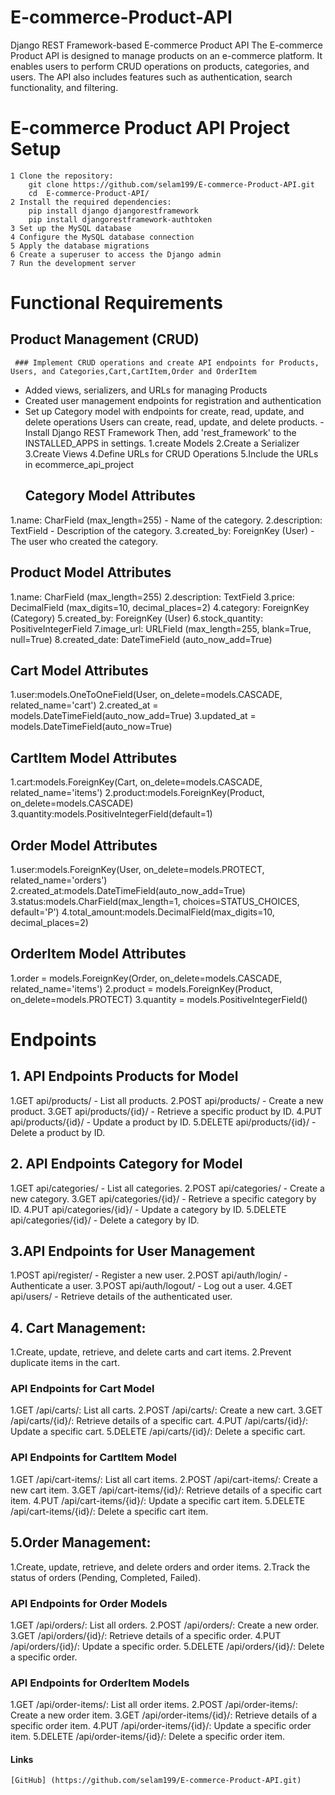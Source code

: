 # E-commerce-Product-API
Django REST Framework-based E-commerce Product API
The E-commerce Product API is designed to manage products on an e-commerce platform. It enables users to perform CRUD operations on products, categories, and users. The API also includes features such as authentication, search functionality, and filtering.
# E-commerce Product API Project Setup
    1 Clone the repository:
        git clone https://github.com/selam199/E-commerce-Product-API.git
        cd  E-commerce-Product-API/
    2 Install the required dependencies:
        pip install django djangorestframework
        pip install djangorestframework-authtoken
    3 Set up the MySQL database
    4 Configure the MySQL database connection
    5 Apply the database migrations
    6 Create a superuser to access the Django admin
    7 Run the development server
# Functional Requirements
   ##  Product Management (CRUD)
     ### Implement CRUD operations and create API endpoints for Products, Users, and Categories,Cart,CartItem,Order and OrderItem
- Added views, serializers, and URLs for managing Products
- Created user management endpoints for registration and authentication
- Set up Category model with endpoints for create, read, update, and delete operations
  Users can create, read, update, and delete products.
  -Install Django REST Framework
  Then, add 'rest_framework' to the INSTALLED_APPS in settings.
       1.create Models 
       2.Create a Serializer
       3.Create Views
       4.Define URLs for CRUD Operations
       5.Include the URLs in ecommerce_api_project
   ## Category Model Attributes
1.name: CharField (max_length=255) - Name of the category.
2.description: TextField - Description of the category.
3.created_by: ForeignKey (User) - The user who created the category.
   ## Product Model Attributes
 1.name: CharField (max_length=255) 
 2.description: TextField 
 3.price: DecimalField (max_digits=10, decimal_places=2) 
 4.category: ForeignKey (Category) 
 5.created_by: ForeignKey (User) 
 6.stock_quantity: PositiveIntegerField 
 7.image_url: URLField (max_length=255, blank=True, null=True) 
 8.created_date: DateTimeField (auto_now_add=True) 
   ## Cart Model Attributes
  1.user:models.OneToOneField(User, on_delete=models.CASCADE, related_name='cart')
  2.created_at = models.DateTimeField(auto_now_add=True)
  3.updated_at = models.DateTimeField(auto_now=True)
   ## CartItem Model Attributes
  1.cart:models.ForeignKey(Cart, on_delete=models.CASCADE, related_name='items')
  2.product:models.ForeignKey(Product, on_delete=models.CASCADE)
  3.quantity:models.PositiveIntegerField(default=1)
   ## Order Model Attributes
  1.user:models.ForeignKey(User, on_delete=models.PROTECT, related_name='orders')
  2.created_at:models.DateTimeField(auto_now_add=True)
  3.status:models.CharField(max_length=1, choices=STATUS_CHOICES, default='P')
  4.total_amount:models.DecimalField(max_digits=10, decimal_places=2)
   ## OrderItem Model Attributes
  1.order = models.ForeignKey(Order, on_delete=models.CASCADE, related_name='items')
  2.product = models.ForeignKey(Product, on_delete=models.PROTECT)
  3.quantity = models.PositiveIntegerField()
# Endpoints
   ## 1. API Endpoints Products for Model
   1.GET api/products/ - List all products.
   2.POST api/products/ - Create a new product.
   3.GET api/products/{id}/ - Retrieve a specific product by ID.
   4.PUT api/products/{id}/ - Update a product by ID.
   5.DELETE api/products/{id}/ - Delete a product by ID.
   ## 2. API Endpoints Category for Model
   1.GET api/categories/ - List all categories.
   2.POST api/categories/ - Create a new category.
   3.GET api/categories/{id}/ - Retrieve a specific category by ID.
   4.PUT api/categories/{id}/ - Update a category by ID.
   5.DELETE api/categories/{id}/ - Delete a category by ID.
   ## 3.API Endpoints for User Management
   1.POST api/register/ - Register a new user.
   2.POST api/auth/login/ - Authenticate a user.
   3.POST api/auth/logout/ - Log out a user.
   4.GET api/users/ - Retrieve details of the authenticated user.
   ## 4. Cart Management:
   1.Create, update, retrieve, and delete carts and cart items.
   2.Prevent duplicate items in the cart.
   ### API Endpoints for Cart Model
   1.GET /api/carts/: List all carts.
   2.POST /api/carts/: Create a new cart.
   3.GET /api/carts/{id}/: Retrieve details of a specific cart.
   4.PUT /api/carts/{id}/: Update a specific cart.
   5.DELETE /api/carts/{id}/: Delete a specific cart.
   ### API Endpoints for CartItem Model
   1.GET /api/cart-items/: List all cart items.
   2.POST /api/cart-items/: Create a new cart item.
   3.GET /api/cart-items/{id}/: Retrieve details of a specific cart item.
   4.PUT /api/cart-items/{id}/: Update a specific cart item.
   5.DELETE /api/cart-items/{id}/: Delete a specific cart item.
## 5.Order Management:
   1.Create, update, retrieve, and delete orders and order items.
   2.Track the status of orders (Pending, Completed, Failed).
   ### API Endpoints for Order Models
   1.GET /api/orders/: List all orders.
   2.POST /api/orders/: Create a new order.
   3.GET /api/orders/{id}/: Retrieve details of a specific order.
   4.PUT /api/orders/{id}/: Update a specific order.
   5.DELETE /api/orders/{id}/: Delete a specific order.  
   ### API Endpoints for OrderItem Models
   1.GET /api/order-items/: List all order items.
   2.POST /api/order-items/: Create a new order item.
   3.GET /api/order-items/{id}/: Retrieve details of a specific order item.
   4.PUT /api/order-items/{id}/: Update a specific order item.
   5.DELETE /api/order-items/{id}/: Delete a specific order item. 
#### **Links**
    [GitHub] (https://github.com/selam199/E-commerce-Product-API.git)
